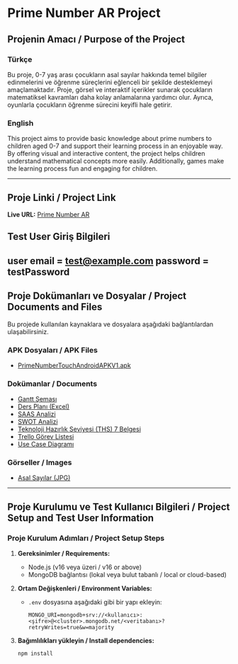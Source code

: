# Prime Number AR Project

## Projenin Amacı / Purpose of the Project

### Türkçe
Bu proje, 0-7 yaş arası çocukların asal sayılar hakkında temel bilgiler edinmelerini ve öğrenme süreçlerini eğlenceli bir şekilde desteklemeyi amaçlamaktadır. Proje, görsel ve interaktif içerikler sunarak çocukların matematiksel kavramları daha kolay anlamalarına yardımcı olur. Ayrıca, oyunlarla çocukların öğrenme sürecini keyifli hale getirir.

### English
This project aims to provide basic knowledge about prime numbers to children aged 0-7 and support their learning process in an enjoyable way. By offering visual and interactive content, the project helps children understand mathematical concepts more easily. Additionally, games make the learning process fun and engaging for children.

---

## Proje Linki / Project Link
**Live URL:** [Prime Number AR](https://prime-number-ar.vercel.app/)
## Test User Giriş Bilgileri
user email = test@example.com
password = testPassword
---

## Proje Dokümanları ve Dosyalar / Project Documents and Files

Bu projede kullanılan kaynaklara ve dosyalara aşağıdaki bağlantılardan ulaşabilirsiniz.

### APK Dosyaları / APK Files
- [PrimeNumberTouchAndroidAPKV1.apk](public/apk/PrimeNumberTouchAndroidAPKV1.apk)

### Dokümanlar / Documents
- [Gantt Şeması](public/documents/gant.png)
- [Ders Planı (Excel)](public/documents/lessons_1_20241113210805.xlsx)
- [SAAS Analizi](public/documents/SAAS%20Analizi.pdf)
- [SWOT Analizi](public/documents/SWOT.pdf)
- [Teknoloji Hazırlık Seviyesi (THS) 7 Belgesi](public/documents/Teknoloji%20Hazırlık%20Seviyesi%20(THS)%207%20Belgesi.pdf)
- [Trello Görev Listesi](public/documents/trello%20task%20listesi.pdf)
- [Use Case Diagramı](public/documents/usecase.png)

### Görseller / Images
- [Asal Sayılar (JPG)](public/images/asalsss.jpg)

---

## Proje Kurulumu ve Test Kullanıcı Bilgileri / Project Setup and Test User Information

### Proje Kurulum Adımları / Project Setup Steps
1. **Gereksinimler / Requirements:**
   - Node.js (v16 veya üzeri / v16 or above)
   - MongoDB bağlantısı (lokal veya bulut tabanlı / local or cloud-based)

2. **Ortam Değişkenleri / Environment Variables:**
   - `.env` dosyasına aşağıdaki gibi bir yapı ekleyin:
     ```
     MONGO_URI=mongodb+srv://<kullanıcı>:<şifre>@<cluster>.mongodb.net/<veritabanı>?retryWrites=true&w=majority
     ```

3. **Bağımlılıkları yükleyin / Install dependencies:**
   ```bash
   npm install
